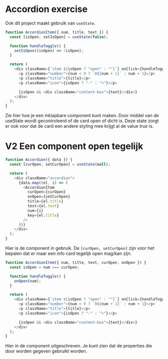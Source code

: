 # Accordion exercise

Ook dit project maakt gebruik van `useState`.

```js
function AccordionItem({ num, title, text }) {
  const [isOpen, setIsOpen] = useState(false);

  function handleToggle() {
    setIsOpen((isOpen) => !isOpen);
  }

  return (
    <div className={`item ${isOpen ? "open" : ""}`} onClick={handleToggle}>
      <p className="number">{num < 9 ? `0${num + 1}` : num + 1}</p>
      <p className="title">{title}</p>
      <p className="icon">{isOpen ? "-" : "+"}</p>

      {isOpen && <div className="content-box">{text}</div>}
    </div>
  );
}
```

Zie hier hoe je een inklapbare component kunt maken. Door middel van de useState wordt gecontroleerd of de card open of dicht is. Deze state zorgt er ook voor dat de card een andere styling mee krijgt al de value _true_ is.

# V2 Een component open tegelijk

```js
function Accordion({ data }) {
  const [curOpen, setCurOpen] = useState(null);

  return (
    <div className="accordion">
      {data.map((el, i) => (
        <AccordionItem
          curOpen={curOpen}
          onOpen={setCurOpen}
          title={el.title}
          text={el.text}
          num={i}
          key={el.title}
        />
      ))}
    </div>
  );
}
```

Hier is de component in gebruik. De `[curOpen, setCurOpen]` zijn voor het bepalen dat er maar een info card tegelijk open mag/kan zijn.

```js
function AccordionItem({ num, title, text, curOpen, onOpen }) {
  const isOpen = num === curOpen;

  function handleToggle() {
    onOpen(num);
  }

  return (
    <div className={`item ${isOpen ? "open" : ""}`} onClick={handleToggle}>
      <p className="number">{num < 9 ? `0${num + 1}` : num + 1}</p>
      <p className="title">{title}</p>
      <p className="icon">{isOpen ? "-" : "+"}</p>

      {isOpen && <div className="content-box">{text}</div>}
    </div>
  );
}
```

Hier in de component uitgeschreven. Je kunt zien dat de properties die door worden gegeven gebruikt worden.
